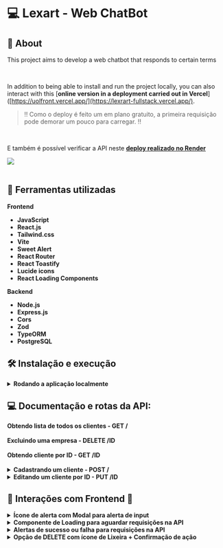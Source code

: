 # :computer: Lexart - Web ChatBot


## :page_with_curl: About

This project aims to develop a web chatbot that responds to certain terms

<br />

In addition to being able to install and run the project locally, you can also interact with this
[<strong>online version in a deployment carried out in Vercel</strong>]([https://uolfront.vercel.app/](https://lexrart-fullstack.vercel.app/).

> 	:bangbang: Como o deploy é feito um em plano gratuito, a primeira requisição pode demorar um pouco para carregar. :bangbang:


<br />

E também é possível verificar a API neste [<strong>deploy realizado no Render</strong>](https://uol-api.onrender.com)

<img src="./assets/main.png"/>

<br />
<br />


## :wrench: Ferramentas utilizadas

<strong>Frontend<strong/>
* JavaScript
* React.js
* Tailwind.css
* Vite
* Sweet Alert
* React Router
* React Toastify
* Lucide icons
* React Loading Components


<strong>Backend<strong/>
* Node.js
* Express.js
* Cors
* Zod
* TypeORM
* PostgreSQL
  

## :hammer_and_wrench: Instalação e execução


<details>
  <summary markdown="span"><strong>Rodando a aplicação localmente</strong></summary><br />

Para rodar está aplicação localmente é necessário ter **Git**, **Node** e o **PostgreSQL** instalados e atualizados em seu computador.

Também é necessário que o seu sistema operacional tenha um **terminal Bash** instalado. Caso você esteja utilizando **Linux** ou **macOS**, o Bash já vem instalado por padrão. Porém, se o seu sistema for **Windows**, talvez você precise fazer [a instalação a parte](https://www.lifewire.com/install-bash-on-windows-10-4101773).

<details>
  <summary markdown="span"><strong> :hammer: Configurando o Back-end</strong></summary><br />
  
    
    1. Clone o repositório

  - Use o comando: `git clone git@github.com:edson-mac/test-fullstack.git`.
  - Entre na pasta do repositório que você acabou de clonar:
    - `cd test-fullstack`
    
  2. Entre na pasta do Backend

  - `cd uol-backend`

  3. Instale as dependências

  - `npm install`
    
  <summary markdown="span"><strong>Configurando o banco de dados e .env</strong></summary><br />
  
  O projeto vem configurado para rodar em um banco de dados PostgreSQL, então é nessário instalar 
  PostgreSQL em seu computador ou utilizar um servidor na nuvem. Após ter configurado seu banco, é necessário configurar
    as variáveis de ambiente:

### 1. Em um arquivo .env na raíz do repositório, adicione as configurações de seu banco MySQL:

```sh
DB_HOST=
DB_NAME=
DB_USER=
DB_PASSWORD=
DB_PORT=
```

### 2. Nesse mesmo arquivo .env, a porta do Express desejada para rodar o servidor

```sh
PORT=
```
### 3. Depois de preencher os dados no env pra se conectar ao banco só utilizar em sequência, para gerar e rodar as migrations que populam o banco:
  
  - `npm run migration:generate`
  - `npm run migration:run`

### 4. Por fim, após ter efetuado todas as configurações, rode o servidor utilizando este comando no diretório uol-backend:
  
  - `npm run dev`

  
  </details>
  
   <details>
  <summary markdown="span"><strong> :sunrise: Configurando o Front-end</strong></summary><br />
  
    
    1. Acesse o repositório
  
  - Entre na pasta do repositório:
    - `cd test-fullstack`
    
  2. Entre na pasta do Frontend

  - `cd uol-frontend`

  3. Instale as dependências

  - `npm install`
    
  <summary markdown="span"><strong>Configurando variáveis de ambiente</strong></summary><br />
  
  O projeto Frontend vem configurado para fazer diversas requisições para uma API, o endereço vai mudar dependendo de como você rodar o projeto, por isso é necessário configurar
    as variáveis de ambiente:

### 1. Em um arquivo .env na raíz do repositório, adicione as configurações de seu endereço no API como no exemplo abaixo:

```sh
VITE_API_URL="https://uol-api.onrender.com/"
```

### 3. Por fim, após ter efetuado todas as configurações, rode o servidor utilizando este comando no diretório ostenfrontend:
  
  - `npm start`

  
  </details>
  
 </details>
 
 ## :computer: Documentação e rotas da API:

 <summary markdown="span"><strong>Obtendo lista de todos os clientes - GET /</strong></summary><br />
 <summary markdown="span"><strong>Excluindo uma empresa - DELETE /ID</strong></summary><br />
 <summary markdown="span"><strong>Obtendo cliente por ID - GET /ID</strong></summary><br />
 
<details>
  <summary markdown="span"><strong>Cadastrando um cliente - POST / </strong></summary><br />
  
```sh
body = {
          "name": "Edson Caparroz",
          "email": "edson-mac@hotmail.com",
          "cpf": "22222222222",
          "phone": "11982344005",
           "status": "Ativo",
        }
```
</details>

<details>
  <summary markdown="span"><strong>Editando um cliente por ID - PUT /ID </strong></summary><br />
  
```sh
body = {
          "id": 53,
          "name": "Edson Caparroz",
          "email": "edson-mac@hotmail.com",
          "cpf": "22222222222",
          "phone": "11982344005",
           "status": "Ativo",
        }
```
</details>

 ## :sunrise: Interações com Frontend :sunrise:
<details>
  <summary markdown="span"><strong>Ícone de alerta com Modal para alerta de input</strong></summary><br />
  <img src="./assets/modalAlert.png" />
</details>
<details>
  <summary markdown="span"><strong>Componente de Loading para aguardar requisições na API</strong></summary><br />
  <img src="./assets/botaoloading.png" />
</details>
<details>
  <summary markdown="span"><strong>Alertas de sucesso ou falha para requisições na API</strong></summary><br />
  <img src="./assets/apiresultnotok.png" />
  <img src="./assets/apiresultok.png" />
</details>
<details>
  <summary markdown="span"><strong>Opção de DELETE com ícone de Lixeira + Confirmação de ação</strong></summary><br />
  <img src="./assets/trashcan.png" />
  <img src="./assets/confirmdelete.png" />
</details>


 
 
